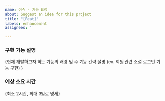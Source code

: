 ```yaml
---
name: 이슈 - 기능 요청
about: Suggest an idea for this project
title: "[Feat]"
labels: enhancement
assignees: ''

---
```


### 구현 기능 설명
{현재 개발하고자 하는 기능의 배경 및 주 기능 간략 설명 (ex. 회원 관련 소셜 로그인 기능 구현) }

### 예상 소요 시간
{최소 2시간, 최대 3일로 명세}
